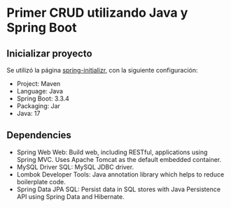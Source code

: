 <h1>Primer CRUD utilizando Java y Spring Boot</h1>

<h2>Inicializar proyecto</h2>
<p>Se utilizó la página <a href="https://start.spring.io/" target="_blank">spring-initializr</a>, con la siguiente configuración:<p>

<ul>
    <li>Project: Maven</li>
    <li>Language: Java</li>
    <li>Spring Boot: 3.3.4</li>
    <li>Packaging: Jar</li>
    <li>Java: 17</li>
</ul>

<h2>Dependencies</h2>
<ul>
    <li>Spring Web Web: Build web, including RESTful, applications using Spring MVC. Uses Apache Tomcat as the default embedded container.</li>
    <li>MySQL Driver SQL: MySQL JDBC driver.</li>
    <li>Lombok Developer Tools: Java annotation library which helps to reduce boilerplate code.</li>
    <li>Spring Data JPA SQL: Persist data in SQL stores with Java Persistence API using Spring Data and Hibernate.</li>
</ul>
